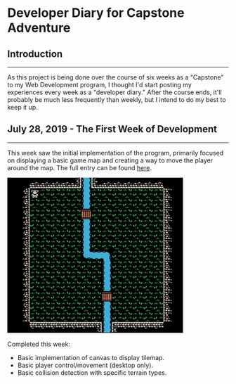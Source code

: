 # Developer Diary for Capstone Adventure

## Introduction
---
As this project is being done over the course of six weeks as a "Capstone" to my Web Development program, I thought I'd start posting my experiences every week as a "developer diary." After the course ends, it'll probably be much less frequently than weekly, but I intend to do my best to keep it up.

## July 28, 2019 - The First Week of Development
---
This week saw the initial implementation of the program, primarily focused on displaying a basic game map and creating a way to move the player around the map. The full entry can be found [here](./part01.md).

![Image of the First Screenshot](./pt1_initialscreen.png)

Completed this week:
* Basic implementation of canvas to display tilemap.
* Basic player control/movement (desktop only).
* Basic collision detection with specific terrain types.